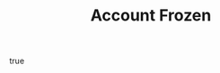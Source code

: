 ---
to: '[email_to]'
title: Account Frozen
body:
    text: |
        NO-TXT-VERSION
    html: >
        <!DOCTYPE html>
        <html lang="en">
        <head>
        <title>Account Frozen</title>
        <meta charset="utf-8" />
        <meta content="width=device-width" name="viewport" />
        </head>
        <body bgcolor="#f9fafb" style="height: 100% !important; margin: 0; padding: 0;">
        <!-- CONTAINER -->
        <table border="0" cellpadding="0" cellspacing="0" style="border-collapse: collapse !important; mso-table-lspace: 0pt; mso-table-rspace: 0pt; table-layout: fixed;" width="100%">
        <tr>
        <td align="center" bgcolor="#f9fafb" style="mso-table-lspace: 0pt; mso-table-rspace: 0pt;">
        <!-- WRAPPER -->
        <table border="0" cellpadding="0" cellspacing="0" class="wrapper" style="border-collapse: collapse !important; mso-table-lspace: 0pt; mso-table-rspace: 0pt;" width="600">
        <tr>
        <td bgcolor="#ffffff" style="border-left: solid 1px #ebebeb; border-right: solid 1px #ebebeb; border-top: 4px solid #5a8126; mso-table-lspace: 0pt; mso-table-rspace: 0pt; padding: 16px 20px 10px 20px;">
        <!-- CONTENT: header -->
        <table border="0" cellpadding="0" cellspacing="0" style="border-collapse: collapse !important; mso-table-lspace: 0pt; mso-table-rspace: 0pt;" width="100%">
        <tr>
        <td align="center" style="mso-table-lspace: 0pt; mso-table-rspace: 0pt;"><a href="https://[base_url]/" style="color: #5a8126; font-family: Arial, sans-serif; font-size: 13px; font-weight: bold; line-height: 21px; text-decoration: underline;" target="_blank">[base_url]</a></td>
        </tr>
        </table>
        </td>
        </tr>
        <tr>
        <td bgcolor="#ffffff" style="border-left: solid 1px #ebebeb; border-right: solid 1px #ebebeb; mso-table-lspace: 0pt; mso-table-rspace: 0pt; padding: 20px 20px 10px 20px;">
        <!-- CONTENT: logo/title -->
        <table border="0" cellpadding="0" cellspacing="0" style="border-collapse: collapse !important; mso-table-lspace: 0pt; mso-table-rspace: 0pt;" width="100%">
        <tr>
        <td align="center" style="mso-table-lspace: 0pt; mso-table-rspace: 0pt; padding: 0 0 20px 0;"><img alt="Ontario Institute for Cancer Research" border="0" class="fluid-image" height="98" src="https://oicr.on.ca/wp-content/uploads/2017/01/OICR_Logo.png" style="background-color: #fff; border: 0; color: #5a8126; display: block; font-family: Arial, sans-serif; font-size: 11px; font-weight: normal; height: auto; line-height: 21px; outline: none; padding: 0; text-decoration: none;" width="135" /></td>
        </tr>
        <tr>
        <td align="center" style="border-bottom: 2px solid #535353; border-top: 2px solid #535353; color: #5a8126; font-family: Arial, sans-serif; font-size: 22px; line-height: 28px; mso-table-lspace: 0pt; mso-table-rspace: 0pt; padding: 12px 0 12px 0;">Account Frozen</td>
        </tr>
        </table>
        </td>
        </tr>
        </table>
        </td>
        </tr>
        </table>
        <!-- CONTAINER -->
        <table border="0" cellpadding="0" cellspacing="0" style="border-collapse: collapse !important; mso-table-lspace: 0pt; mso-table-rspace: 0pt; table-layout: fixed;" width="100%">
        <tr>
        <td align="center" bgcolor="#f9fafb" style="mso-table-lspace: 0pt; mso-table-rspace: 0pt;">
        <!-- WRAPPER -->
        <table border="0" cellpadding="0" cellspacing="0" class="wrapper" style="border-collapse: collapse !important; mso-table-lspace: 0pt; mso-table-rspace: 0pt;" width="600">
        <tr>
        <td bgcolor="#ffffff" style="border-left: solid 1px #ebebeb; border-right: solid 1px #ebebeb; mso-table-lspace: 0pt; mso-table-rspace: 0pt; padding: 20px 20px 30px 20px;">
        <!-- CONTENT: body copy -->
        <table border="0" cellpadding="0" cellspacing="0" style="border-collapse: collapse !important; mso-table-lspace: 0pt; mso-table-rspace: 0pt;" width="100%">
        <tr>
        <td align="left" style="-ms-word-wrap: break-word; color: #000000; font-family: Arial, sans-serif; font-size: 14px; font-weight: normal; line-height: 28px; max-width: 558px; mso-table-lspace: 0pt; mso-table-rspace: 0pt; word-wrap: break-word;">Dear [user_display_name],<br />
        <br />Your account (<strong>[email_to]</strong>) on <a class="apple-links" href="[base_url]" style="color: #5a8126; font-weight: bold; text-decoration: underline;" target="_blank">[base_url]</a> has been frozen.<br />
        <br /> To unfreeze your account, click below:<br />
        
        <table border="0" cellpadding="0" cellspacing="0" style="border-collapse: collapse !important; mso-table-lspace: 0pt; mso-table-rspace: 0pt;" width="100%">
        <tr>
        <td style="mso-table-lspace: 0pt; mso-table-rspace: 0pt; padding: 30px 0 30px 0;">
        <div>
        <!--[if mso]><v:roundrect xmlns:v="urn:schemas-microsoft-com:vml" xmlns:w="urn:schemas-microsoft-com:office:word" href="[link_confirm_submission]" style="height:50px;v-text-anchor:middle;width:285px;" arcsize="4%" stroke="f" fillcolor="#5a8126"><w:anchorlock/><center><![endif]--><a class="mobile-button" href="[link_account_settings]" style="-webkit-text-size-adjust: none; background-color: #5a8126; border: 1px solid #5a8126; border-radius: 3px; border-width: 1px; color: #fff; display: inline-block; font-family: Arial, sans-serif; font-size: 16px; font-weight: bold; line-height: 42px; padding: 0 30px 0 30px; text-align: center;" target="_blank">Go to my Account</a><!--[if mso]></center></v:roundrect><![endif]-->
        </div>
        </td>
        </tr>
        </table>
        <span style="font-weight: bold;">Please note:</span> This link expires on [date]. <br/>
        <br /> Thank you,<br />
        <br /><span style="font-weight: bold;">OICR Webdev</span><br /><a href="mailto:webdev@oicr.on.ca" style="color: #5a8126; font-weight: bold; text-decoration: underline;">webdev@oicr.on.ca</a></td>
        </tr>
        </table>
        </td>
        </tr>
        </table>
        </td>
        </tr>
        </table>
        <!-- CONTAINER -->
        <table border="0" cellpadding="0" cellspacing="0" style="border-collapse: collapse !important; mso-table-lspace: 0pt; mso-table-rspace: 0pt; table-layout: fixed;" width="100%">
        <tr>
        <td align="center" bgcolor="#f9fafb" style="mso-table-lspace: 0pt; mso-table-rspace: 0pt;">
        <!-- WRAPPER -->
        <table border="0" cellpadding="0" cellspacing="0" class="wrapper" style="border-collapse: collapse !important; mso-table-lspace: 0pt; mso-table-rspace: 0pt;" width="600">
        <tr>
        <td bgcolor="#ffffff" style="border-bottom: solid 1px #ebebeb; border-left: solid 1px #ebebeb; border-right: solid 1px #ebebeb; border-top: 1px solid #d5d5d5; mso-table-lspace: 0pt; mso-table-rspace: 0pt; padding: 20px 20px 10px 20px;">
        <!-- CONTENT: footer -->
        <table border="0" cellpadding="0" cellspacing="0" style="border-collapse: collapse !important; mso-table-lspace: 0pt; mso-table-rspace: 0pt;" width="100%">
        <tr>
        <td align="center" style="color: #000000; font-family: Arial, sans-serif; font-size: 13px; font-weight: normal; line-height: 21px; mso-table-lspace: 0pt; mso-table-rspace: 0pt;">This email was sent to <a href="mailto:[email_to]" style="color: #5a8126; font-weight: bold; text-decoration: underline;" target="_blank">[email_to]</a><br />
        <br /> Powered by <a class="apple-links" href="[base_url]" style="color: #5a8126; font-weight: bold; text-decoration: underline;" target="_blank">[base_url]</a>, hosted by <a href="https://[base_url]/" style="color: #5a8126; font-weight: bold; text-decoration: underline;" target="_blank">Ontario Institute for Cancer Research</a><br />
        <br /><span class="apple-links" style="color: #000000; text-decoration: none;">MaRS Centre | 661 University Ave, Suite 510 | Toronto, Ontario | Canada M5G 0A3</span><br /> © Ontario Institute for Cancer Research. All Rights Reserved.<br />
        <br />
        </td>
        </tr>
        </table>
        </td>
        </tr>
        </table>
        </td>
        </tr>
        </table>
        <!-- CONTAINER -->
        <table border="0" cellpadding="0" cellspacing="0" style="border-collapse: collapse !important; mso-table-lspace: 0pt; mso-table-rspace: 0pt; table-layout: fixed;" width="100%">
        <tr>
        <td align="center" bgcolor="#f9fafb" height="28" style="mso-table-lspace: 0pt; mso-table-rspace: 0pt;">&nbsp;</td>
        </tr>
        </table>
        </body>
        </html>

---